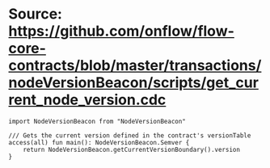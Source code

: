 # Source: https://github.com/onflow/flow-core-contracts/blob/master/transactions/nodeVersionBeacon/scripts/get_current_node_version.cdc

```
import NodeVersionBeacon from "NodeVersionBeacon"

/// Gets the current version defined in the contract's versionTable
access(all) fun main(): NodeVersionBeacon.Semver {
    return NodeVersionBeacon.getCurrentVersionBoundary().version
}

```